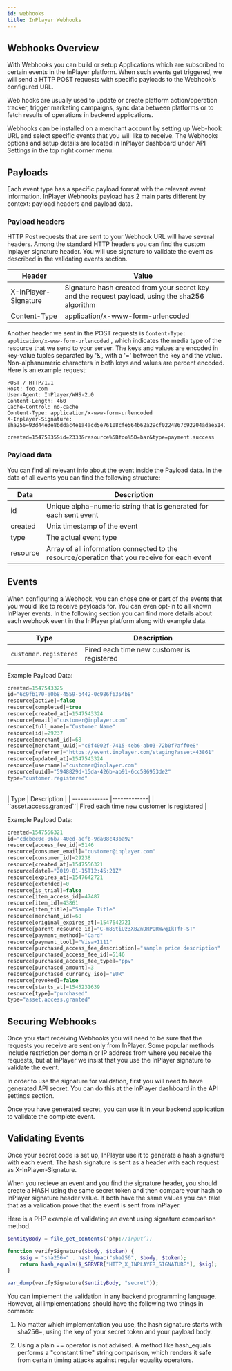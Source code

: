 ```yaml
---
id: webhooks
title: InPlayer Webhooks
---
```


## Webhooks Overview

With Webhooks you can build or setup Applications which are subscribed to certain events in the InPlayer platform. When such events get triggered, we will send a HTTP POST requests with specific payloads to the Webhook’s configured URL.

Web hooks are usually used to update or create platform action/operation tracker, trigger marketing campaigns, sync data between platforms or to fetch results of operations in backend applications.

Webhooks can be installed on a merchant account by setting up Web-hook URL and select specific events that you will like to receive. The Webhooks options and setup details are located in InPlayer dashboard under API Settings in the top right corner menu.

## Payloads

Each event type has a specific payload format with the relevant event information. InPlayer Webhooks payload has 2 main parts different by context: payload headers and payload data.

### Payload headers

HTTP Post requests that are sent to your Webhook URL will have several headers. Among the standard HTTP headers you can find the custom inplayer signature header. You will use signature to validate the event as described in the validating events section.

| Header        | Value           |
| ------------- |-------------|
| X-InPlayer-Signature	| Signature hash created from your secret key and the request payload, using the sha256 algorithm |
|Content-Type |application/x-www-form-urlencoded |

Another header we sent in the POST requests is `Content-Type: application/x-www-form-urlencoded` , which indicates the media type of the resource that we send to your server. The keys and values are encoded in key-value tuples separated by '&', with a '=' between the key and the value. Non-alphanumeric characters in both keys and values are percent encoded. Here is an example request:

```
POST / HTTP/1.1
Host: foo.com
User-Agent: InPlayer/WHS-2.0
Content-Length: 460
Cache-Control: no-cache
Content-Type: application/x-www-form-urlencoded
X-Inplayer-Signature: sha256=93d44e3e8bddac4e1a4acd5e76108cfe564b62a29cf0224867c92204adae5147

created=15475835&id=2333&resource%5Bfoo%5D=bar&type=payment.success
```

### Payload data

You can find all relevant info about the event inside the Payload data. In the data of all events you can find the following structure:

| Data        | Description           |
| ------------- |-------------|
| id	| Unique alpha-numeric string that is generated for each sent event |
| created | Unix timestamp of the event |
| type | The actual event type |
| resource | Array of all information connected to the resource/operation that you receive for each event |


## Events

When configuring a Webhook, you can chose one or part of the events that you would like to receive payloads for. You can even opt-in to all known InPlayer events. In the following section you can find more details about each webhook event in the InPlayer platform along with example data.


| Type        | Description           |
| ------------- |-------------|
| ``customer.registered``| Fired each time new customer is registered |

Example Payload Data:

```javascript
created=1547543325
id="6c9fb170-e0b8-4559-b442-0c986f6354b8"
resource[active]=false
resource[completed]=true
resource[created_at]=1547543324
resource[email]="customer@inplayer.com"
resource[full_name]="Customer Name"
resource[id]=29237
resource[merchant_id]=68
resource[merchant_uuid]="c6f4002f-7415-4eb6-ab03-72b0f7aff0e8"
resource[referrer]="https://event.inplayer.com/staging?asset=43861"
resource[updated_at]=1547543324
resource[username]="customer@inplayer.com"
resource[uuid]="5948829d-15da-426b-ab91-6cc586953de2"
type="customer.registered"
```

<br>
| Type        | Description           |
| ------------- |-------------|
| ``asset.access.granted``| Fired each time new customer is registered |

Example Payload Data:

```javascript
created=1547556321
id="cdcbec0c-06b7-40ed-aefb-9da08c43ba92"
resource[access_fee_id]=5146
resource[consumer_email]="customer@inplayer.com"
resource[consumer_id]=29238
resource[created_at]=1547556321
resource[date]="2019-01-15T12:45:21Z"
resource[expires_at]=1547642721
resource[extended]=0
resource[is_trial]=false
resource[item_access_id]=47487
resource[item_id]=43861
resource[item_title]="Sample Title"
resource[merchant_id]=68
resource[original_expires_at]=1547642721
resource[parent_resource_id]="C-m8StiUz3XBZnDRPORWwqIkTfF-ST"
resource[payment_method]="Card"
resource[payment_tool]="Visa+1111"
resource[purchased_access_fee_description]="sample price description"
resource[purchased_access_fee_id]=5146
resource[purchased_access_fee_type]="ppv"
resource[purchased_amount]=3
resource[purchased_currency_iso]="EUR"
resource[revoked]=false
resource[starts_at]=1545231639
resource[type]="purchased"
type="asset.access.granted"
```

## Securing Webhooks

Once you start receiving Webhooks you will need to be sure that the requests you receive are sent only from InPlayer. Some popular methods include restriction per domain or IP address from where you receive the requests, but at InPlayer we insist that you use the InPlayer signature to validate the event.

In order to use the signature for validation, first you will need to have generated API secret. You can do this at the InPlayer dashboard in the API settings section.

Once you have generated secret, you can use it in your backend application to validate the complete event.

## Validating Events

Once your secret code is set up, InPlayer use it to generate a hash signature with each event. The hash signature is sent as a header with each request as X-InPlayer-Signature.

When you recieve an event and you find the signature header, you should create a HASH using the same secret token and then compare your hash to InPlayer signature header value. If both have the same values you can take that as a validation prove that the event is sent from InPlayer.

Here is a PHP example of validating an event using signature comparison method.

```php
$entityBody = file_get_contents(‘php://input’);

function verifySignature($body, $token) {
    $sig = "sha256=" . hash_hmac("sha256", $body, $token);
    return hash_equals($_SERVER["HTTP_X_INPLAYER_SIGNATURE"], $sig);
}

var_dump(verifySignature($entityBody, "secret"));
```

You can implement the validation in any backend programming language. However, all implementations should have the following two things in common:

1. No matter which implementation you use, the hash signature starts with sha256=, using the key of your secret token and your payload body.

2. Using a plain == operator is not advised. A method like hash_equals performs a "constant time" string comparison, which renders it safe from certain timing attacks against regular equality operators.



